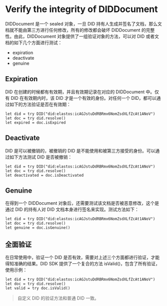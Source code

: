 # Verify the integrity of DIDDocument

DIDDocument 是一个 sealed 对象，一旦 DID 持有人生成并签名了文档，那么文档就不能由第三方进行任何修改，所有的修改都会破坏 DIDDocument 的完整性。由此，DIDDocument 对象提供了一组验证对象的方法，可以对 DID 或者文档的如下几个方面进行测试：

- expiration
- deactivate
- genuine

## Expiration

DID 在创建的时候都有有效期，并且有效期记录在对应的 DIDDocument 中。仅有 DID 在有效期内时，该 DID 才是一个有效的身份。对任何一个 DID，都可以通过如下的方法验证是否在有效期：

```
let did = try DID("did:elastos:icAGJstuDdRBRmx6NomZsdXLfZcAt1ANoV")
let doc = try did.resolve()
let expired = doc.isExpired
```

## Deactivate

DID 是可以被撤销的，被撤销的 DID 是不能使用和被第三方接受的身份。可以通过如下方法测试 DID 是否被撤销：

```
let did = try DID("did:elastos:icAGJstuDdRBRmx6NomZsdXLfZcAt1ANoV")
let doc = try did.resolve()
let deactivated = doc.isDeactivated
```

## Genuine

在得到一个 DIDDocument 对象后，还需要测试该文档是否被恶意修改，这个是通过 DID 的持有人对 DID 文档本身进行签名来实现。测试方法如下：

```
let did = try DID("did:elastos:icAGJstuDdRBRmx6NomZsdXLfZcAt1ANoV")
let doc = try did.resolve()
let genuine = doc.isGenuine()
```

## 全面验证

在日常使用中，验证一个 DID 是否有效，需要对上述三个方面都进行验证，才能得知准确的结果。DID SDK 提供了一个复合的方法 isValid()，包含了所有验证，使用示例：

```
let did = try DID("did:elastos:icAGJstuDdRBRmx6NomZsdXLfZcAt1ANoV")
let doc = try did.resolve()
let valid = try doc.isValid()
```

> 自定义 DID 的验证方法和普通 DID 一致。


